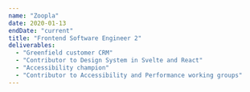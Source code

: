 ```yaml
---
name: "Zoopla"
date: 2020-01-13
endDate: "current"
title: "Frontend Software Engineer 2"
deliverables:
  - "Greenfield customer CRM"
  - "Contributor to Design System in Svelte and React"
  - "Accessibility champion"
  - "Contributor to Accessibility and Performance working groups"
---
```

